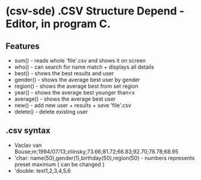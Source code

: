 # (csv-sde) .CSV Structure Depend - Editor, in program C.

## Features
- sum() - reads whole 'file'.csv and shows it on screen
- who() - can search for name match + displays all details
- best() - shows the best results and user
- gender() - shows the average best user by gender
- region() - shows the average best from set region
- year() - shows the average best younger than<x
- average() - shows the average best user
- new() - add new user + results + save 'file'.csv
- delete() - delete existing user

## .csv syntax
- Vaclav van Bouse;m;1994/07/13;zilinsky;73.66;81.72;66.83;92.70;78.78;68.95
- 'char:  name(50),gender(1),birthday(50),region(50) - numbers represents preset maximum ( can be changed )
-    'double: test1,2,3,4,5,6
